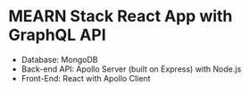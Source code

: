 # MEARN Stack React App with GraphQL API
- Database: MongoDB
- Back-end API: Apollo Server (built on Express) with Node.js
- Front-End: React with Apollo Client
